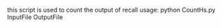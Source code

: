 this script is used to count the output of recall
usage: 
    python CountHs.py InputFile OutputFile
